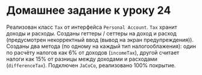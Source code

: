# Домашнее задание к уроку 24
Реализован класс `Tax` от интерфейса `Personal Account`. `Tax` хранит доходы и расходы. Созданы геттеры / сеттеры на доход и расход (предусмотрен некорректный ввод (вывод на экран предупреждения)).
Созданы два метода (по одному на каждый тип налогооблажения): один по расчёту
налогов как 6% от доходов (`incomeTax`), другой считает налоги как 15% от разницы между доходами и
расходами (`differenceTax`).
Подключен `JaCoCo`, реализовано 100% покрытие.
